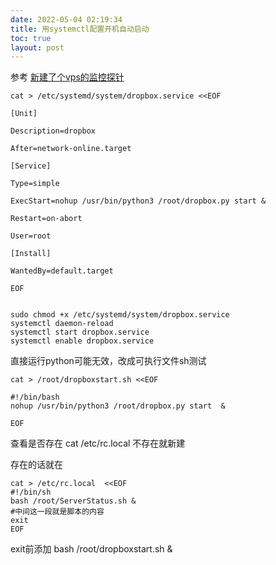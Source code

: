 ```yaml
--- 
date: 2022-05-04 02:19:34
title: 用systemctl配置开机自动启动
toc: true 
layout: post 
--- 
```

参考 [新建了个vps的监控探针](#root/qXv33XPLsxSs/sjpgMZ0r3KaN)

    cat > /etc/systemd/system/dropbox.service <<EOF
    
    [Unit]
    
    Description=dropbox
    
    After=network-online.target
    
    [Service]
    
    Type=simple
    
    ExecStart=nohup /usr/bin/python3 /root/dropbox.py start &
    
    Restart=on-abort
    
    User=root
    
    [Install]
    
    WantedBy=default.target
    
    EOF
    

    sudo chmod +x /etc/systemd/system/dropbox.service
    systemctl daemon-reload
    systemctl start dropbox.service
    systemctl enable dropbox.service

直接运行python可能无效，改成可执行文件sh测试

    cat > /root/dropboxstart.sh <<EOF
    
    #!/bin/bash
    nohup /usr/bin/python3 /root/dropbox.py start  &
    
    EOF

查看是否存在 cat /etc/rc.local 不存在就新建

存在的话就在

    cat > /etc/rc.local  <<EOF
    #!/bin/sh
    bash /root/ServerStatus.sh &
    #中间这一段就是脚本的内容
    exit 
    EOF

exit前添加 bash /root/dropboxstart.sh &
<!--more-->
